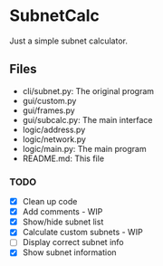 # SubnetCalc
Just a simple subnet calculator.

## Files
- cli/subnet.py: The original program
- gui/custom.py
- gui/frames.py
- gui/subcalc.py: The main interface
- logic/address.py
- logic/network.py
- logic/main.py: The main program
- README.md: This file

### TODO
- [x] Clean up code
- [x] Add comments - WIP
- [x] Show/hide subnet list
- [x] Calculate custom subnets - WIP
- [ ] Display correct subnet info
- [X] Show subnet information
